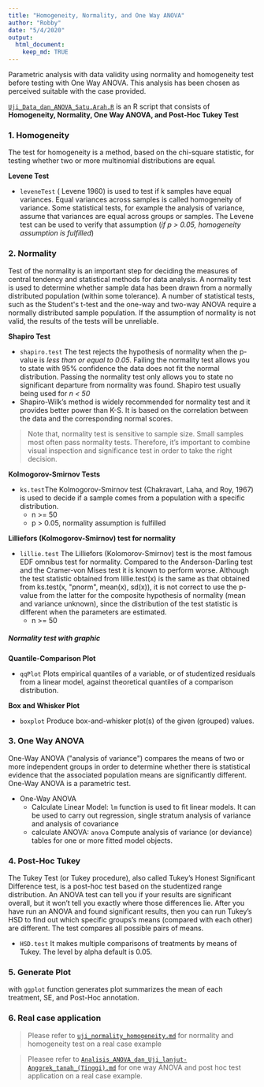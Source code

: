 ```yaml
---
title: "Homogeneity, Normality, and One Way ANOVA"
author: "Robby"
date: "5/4/2020"
output: 
  html_document:
    keep_md: TRUE
---
```




Parametric analysis with data validity using normality and homogeneity test before testing with One Way ANOVA. This analysis has been chosen as perceived suitable with the case provided.

[`Uji_Data_dan_ANOVA_Satu.Arah.R`](https://github.com/robbybinsar/Konservasi_ANJ/blob/master/Inferential_analysis/Uji_data_dan_ANOVA/Uji_Data_dan_ANOVA_Satu.Arah.R) is an R script that consists of **Homogeneity, Normality, One Way ANOVA, and Post-Hoc Tukey Test**

### 1. Homogeneity

The test for homogeneity is a method, based on the chi-square statistic, for testing whether two or more multinomial distributions are equal.

**Levene Test**

* `leveneTest` ( Levene 1960) is used to test if k samples have equal variances. Equal variances across samples is called homogeneity of variance. Some statistical tests, for example the analysis of variance, assume that variances are equal across groups or samples. The Levene test can be used to verify that assumption (*if p > 0.05, homogeneity assumption is fulfilled*)

### 2. Normality

Test of the normality is an important step for deciding the measures of central tendency and statistical methods for data analysis. A normality test is used to determine whether sample data has been drawn from a normally distributed population (within some tolerance). A number of statistical tests, such as the Student's t-test and the one-way and two-way ANOVA require a normally distributed sample population. If the assumption of normality is not valid, the results of the tests will be unreliable.

**Shapiro Test**

* `shapiro.test` The test rejects the hypothesis of normality when the p-value is *less than or equal to 0.05*.  Failing the normality test allows you to state with 95% confidence the data does not fit the normal distribution.  Passing the normality test only allows you to state no significant departure from normality was found. Shapiro test usually being used for *n < 50*
* Shapiro-Wilk’s method is widely recommended for normality test and it provides better power than K-S. It is based on the correlation between the data and the corresponding normal scores.

> Note that, normality test is sensitive to sample size. Small samples most often pass normality tests. Therefore, it’s important to combine visual inspection and significance test in order to take the right decision.

**Kolmogorov-Smirnov Tests**

* `ks.test`The Kolmogorov-Smirnov test (Chakravart, Laha, and Roy, 1967) is used to decide if a sample comes from a population with a specific distribution.
  + n >= 50
  + p > 0.05, normality assumption is fulfilled
  
**Lilliefors (Kolmogorov-Smirnov) test for normality**

* `lillie.test` The Lilliefors (Kolomorov-Smirnov) test is the most famous EDF omnibus test for normality. Compared to the Anderson-Darling test and the Cramer-von Mises test it is known to perform worse. Although the test statistic obtained from lillie.test(x) is the same as that obtained from ks.test(x, "pnorm", mean(x), sd(x)), it is not correct to use the p-value from the latter for the composite hypothesis of normality (mean and variance unknown), since the distribution of the test statistic is different when the parameters are estimated.
  + n >= 50
  
##### **Normality test with graphic**

**Quantile-Comparison Plot**

* `qqPlot` Plots empirical quantiles of a variable, or of studentized residuals from a linear model, against theoretical quantiles of a comparison distribution.

**Box and Whisker Plot**

* `boxplot` Produce box-and-whisker plot(s) of the given (grouped) values.

### 3. One Way ANOVA

One-Way ANOVA ("analysis of variance") compares the means of two or more independent groups in order to determine whether there is statistical evidence that the associated population means are significantly different. One-Way ANOVA is a parametric test.

* One-Way ANOVA
  + Calculate Linear Model: `lm` function is used to fit linear models. It can be used to carry out regression, single stratum analysis of variance and analysis of covariance
  + calculate ANOVA: `anova` Compute analysis of variance (or deviance) tables for one or more fitted model objects.
  
### 4. Post-Hoc Tukey

The Tukey Test (or Tukey procedure), also called Tukey’s Honest Significant Difference test, is a post-hoc test based on the studentized range distribution. An ANOVA test can tell you if your results are significant overall, but it won’t tell you exactly where those differences lie. After you have run an ANOVA and found significant results, then you can run Tukey’s HSD to find out which specific groups’s means (compared with each other) are different. The test compares all possible pairs of means.

  + `HSD.test` It makes multiple comparisons of treatments by means of Tukey. The level by alpha default is 0.05.
  
### 5. Generate Plot

with `ggplot` function generates plot summarizes the mean of each treatment, SE, and Post-Hoc annotation.

### 6. Real case application

> Please refer to [`uji_normality_homogeneity.md`](https://github.com/robbybinsar/Konservasi_ANJ/blob/master/Inferential_analysis/Uji_data_dan_ANOVA/uji_normality_homogeneity.md) for normality and homogeneity test on a real case example

> Pleasee refer to [`Analisis_ANOVA_dan_Uji_lanjut-Anggrek_tanah_(Tinggi).md`](https://github.com/robbybinsar/Konservasi_ANJ/blob/master/Inferential_analysis/Uji_data_dan_ANOVA/Analisis_ANOVA_dan_Uji_lanjut-Anggrek_tanah_(Tinggi).md) for one way ANOVA and post hoc test application on a real case example.


  




